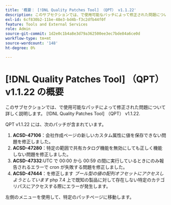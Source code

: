```yaml
---
title: '概要： [!DNL Quality Patches Tool] （QPT） v1.1.22'
description: このサブセクションでは、で使用可能なパッチによって修正された問題について詳しく説明します。 [!DNL Quality Patches Tool] （QPT） v1.1.22.
exl-id: 6cf830b2-11be-48e3-bd4b-f3c2dfb44f0f
feature: Tools and External Services
role: Admin
source-git-commit: 1d2e0c1b4a8e3d79a362500ee3ec7bde84a6ce0d
workflow-type: tm+mt
source-wordcount: '148'
ht-degree: 0%

---
```


# [!DNL Quality Patches Tool] （QPT） v1.1.22 の概要

このサブセクションでは、で使用可能なパッチによって修正された問題について詳しく説明します。 [!DNL Quality Patches Tool] （QPT） v1.1.22.

QPT v1.1.22 には、次のパッチが含まれています。

1. **ACSD-47106**：会社作成ページの新しいカスタム属性に値を保存できない問題を修正しました。
1. **ACSD-47280**：特定の範囲で共有カタログ機能を無効にしても正しく機能しない問題を修正しました。
1. **ACSD-47332**:UTC で 00:00 から 00:59 の間に実行しているときにのみ報告されるエラーで cron が失敗する問題を修正しました。
1. **ACSD-47444**：を修正します _ブール型の値の配列オフセットにアクセスしようとしています_ php 7.4 上で既知の製品に対して存在しない特定のカテゴリパスにアクセスする際にエラーが発生します。

左側のメニューを使用して、特定のパッチページに移動します。
